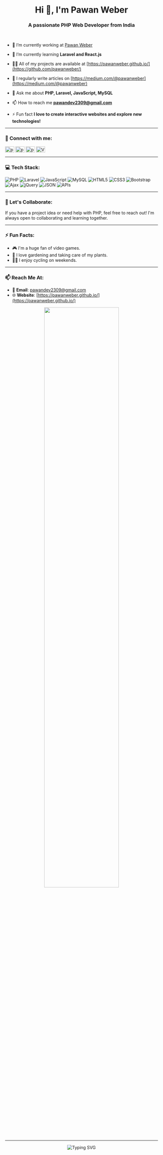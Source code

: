 <h1 align="center">Hi 👋, I'm Pawan Weber</h1>
<h3 align="center">A passionate PHP Web Developer from India</h3>

<!-- <img align="right" alt="Coding" width="30%" src="https://media.giphy.com/media/M9gbBd9nbDrOTu1Mqx/giphy.gif"> -->
<br>

- 🔭 I’m currently working at [Pawan Weber](https://www.yourcompany.com)

- 🌱 I’m currently learning **Laravel and React.js**

- 👨‍💻 All of my projects are available at [https://pawanweber.github.io/](https://github.com/pawanweber/)

- 📝 I regularly write articles on [https://medium.com/@pawanweber](https://medium.com/@pawanweber)

- 💬 Ask me about **PHP, Laravel, JavaScript, MySQL**

- 📫 How to reach me **pawandev2309@gmail.com**

- ⚡ Fun fact **I love to create interactive websites and explore new technologies!**

---

### 🌟 **Connect with me:**
<p align="left">
  <a href="https://linkedin.com/in/pawanweber" target="blank"><img align="center" src="https://cdn.jsdelivr.net/npm/simple-icons@v3/icons/linkedin.svg" alt="pawanweber" height="20" width="30" /></a>
  <a href="https://instagram.com/pawanweber" target="blank"><img align="center" src="https://cdn.jsdelivr.net/npm/simple-icons@v3/icons/instagram.svg" alt="pawanweber" height="20" width="30" /></a>
  <a href="https://twitter.com/pawanweber" target="blank"><img align="center" src="https://cdn.jsdelivr.net/npm/simple-icons@v3/icons/twitter.svg" alt="pawanweber" height="20" width="30" /></a>
  <a href="https://youtube.com/channel/UCXg23QJz3kg19Q0JKV2eosA" target="blank"><img align="center" src="https://cdn.jsdelivr.net/npm/simple-icons@v3/icons/youtube.svg" alt="Vishnupriya_avi_ji" height="20" width="30" /></a>
</p>

---

### 💻 **Tech Stack:**

<div align="left">
  <img src="https://img.shields.io/badge/PHP-777BB4?style=for-the-badge&logo=php&logoColor=white" alt="PHP" />
  <img src="https://img.shields.io/badge/Laravel-FF2D20?style=for-the-badge&logo=laravel&logoColor=white" alt="Laravel" />
  <img src="https://img.shields.io/badge/JavaScript-323330?style=for-the-badge&logo=javascript&logoColor=F7DF1E" alt="JavaScript" />
  <img src="https://img.shields.io/badge/MySQL-00000F?style=for-the-badge&logo=mysql&logoColor=white" alt="MySQL" />
  <img src="https://img.shields.io/badge/HTML5-E34F26?style=for-the-badge&logo=html5&logoColor=white" alt="HTML5" />
  <img src="https://img.shields.io/badge/CSS3-1572B6?style=for-the-badge&logo=css3&logoColor=white" alt="CSS3" />
  <img src="https://img.shields.io/badge/Bootstrap-563D7C?style=for-the-badge&logo=bootstrap&logoColor=white" alt="Bootstrap" />
  <img src="https://img.shields.io/badge/Ajax-005571?style=for-the-badge&logo=ajax&logoColor=white" alt="Ajax" />
  <img src="https://img.shields.io/badge/jQuery-0769AD?style=for-the-badge&logo=jquery&logoColor=white" alt="jQuery" />
  <img src="https://img.shields.io/badge/JSON-000000?style=for-the-badge&logo=json&logoColor=white" alt="JSON" />
  <img src="https://img.shields.io/badge/APIs-FE7A16?style=for-the-badge&logo=api&logoColor=white" alt="APIs" />
</div>

<!--
---

### 🚀 **Projects:**

- **[Project Name 1](https://github.com/pawanweber/project1)** - A brief description of the project.
- **[Project Name 2](https://github.com/pawanweber/project2)** - A brief description of the project.
- **[Project Name 3](https://github.com/pawanweber/project3)** - A brief description of the project.

---

### 📝 **Latest Blog Posts:**

- [How to Master PHP in 2024](https://medium.com/@pawanweber/how-to-master-php-in-2024)
- [Understanding the Basics of Laravel](https://medium.com/@pawanweber/understanding-the-basics-of-laravel)
- [10 Tips to Improve Your Web Development Skills](https://medium.com/@pawanweber/10-tips-to-improve-your-web-development-skills)

➡️ [More blog posts...](https://medium.com/@pawanweber)

---

### 📊 **GitHub Stats:**

<p align="center">
  <img src="https://github-readme-stats.vercel.app/api?username=pawanweber&show_icons=true&theme=radical" alt="pawanweber's GitHub stats" />
</p>

<p align="center">
  <img src="https://github-readme-streak-stats.herokuapp.com/?user=pawanweber&theme=radical" alt="pawanweber's GitHub streak" />
</p>

<p align="center">
  <img src="https://github-readme-stats.vercel.app/api/top-langs/?username=pawanweber&theme=radical&layout=compact" alt="pawanweber's most used languages" />
</p>

---

### 🏆 **GitHub Trophies:**

<p align="center">
  <img src="https://github-profile-trophy.vercel.app/?username=pawanweber&theme=radical&no-frame=true&no-bg=true&margin-w=4" alt="pawanweber's GitHub Trophies"/>
</p>

-->
---

### 💬 **Let's Collaborate:**
If you have a project idea or need help with PHP, feel free to reach out! I'm always open to collaborating and learning together.

---

### ⚡ **Fun Facts:**

- 🎮 I'm a huge fan of video games.
- 🌱 I love gardening and taking care of my plants.
- 🚴‍♂️ I enjoy cycling on weekends.

---

### 📫 **Reach Me At:**

- 📧 **Email**: pawandev2309@gmail.com
- 🌐 **Website**: [https://pawanweber.github.io/](https://pawanweber.github.io/)

<p align="center">
  <img src="https://media.giphy.com/media/3o7qE1YN7aBOFPRw8E/giphy.gif" width="70%">
</p>

---

<p align="center">
  <img src="https://readme-typing-svg.herokuapp.com?color=%2336BCF7&duration=5000&pause=2000&lines=Thanks+for+Visiting+%F0%9F%98%87;Let's+Connect+Together!+%F0%9F%9A%80;Happy+Coding!+%F0%9F%91%A8%E2%80%8D%F0%9F%92%BB" alt="Typing SVG">
</p>

